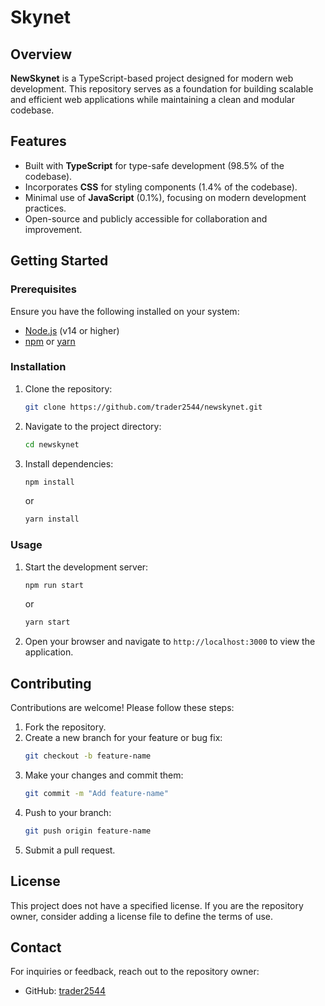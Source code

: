 

# Skynet

## Overview

**NewSkynet** is a TypeScript-based project designed for modern web development. This repository serves as a foundation for building scalable and efficient web applications while maintaining a clean and modular codebase.

## Features

- Built with **TypeScript** for type-safe development (98.5% of the codebase).
- Incorporates **CSS** for styling components (1.4% of the codebase).
- Minimal use of **JavaScript** (0.1%), focusing on modern development practices.
- Open-source and publicly accessible for collaboration and improvement.

## Getting Started

### Prerequisites

Ensure you have the following installed on your system:

- [Node.js](https://nodejs.org/) (v14 or higher)
- [npm](https://www.npmjs.com/) or [yarn](https://yarnpkg.com/)

### Installation

1. Clone the repository:
   ```bash
   git clone https://github.com/trader2544/newskynet.git
   ```
2. Navigate to the project directory:
   ```bash
   cd newskynet
   ```
3. Install dependencies:
   ```bash
   npm install
   ```
   or
   ```bash
   yarn install
   ```

### Usage

1. Start the development server:
   ```bash
   npm run start
   ```
   or
   ```bash
   yarn start
   ```

2. Open your browser and navigate to `http://localhost:3000` to view the application.

## Contributing

Contributions are welcome! Please follow these steps:

1. Fork the repository.
2. Create a new branch for your feature or bug fix:
   ```bash
   git checkout -b feature-name
   ```
3. Make your changes and commit them:
   ```bash
   git commit -m "Add feature-name"
   ```
4. Push to your branch:
   ```bash
   git push origin feature-name
   ```
5. Submit a pull request.

## License

This project does not have a specified license. If you are the repository owner, consider adding a license file to define the terms of use.

## Contact

For inquiries or feedback, reach out to the repository owner:

- GitHub: [trader2544](https://github.com/trader2544)
